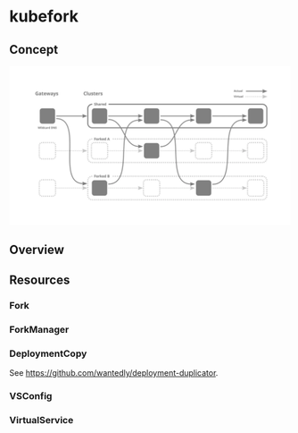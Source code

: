 # kubefork

## Concept

![img.png](img/virutal-cluster.png)

## Overview

## Resources

### Fork

### ForkManager

### DeploymentCopy
See https://github.com/wantedly/deployment-duplicator.

### VSConfig

### VirtualService